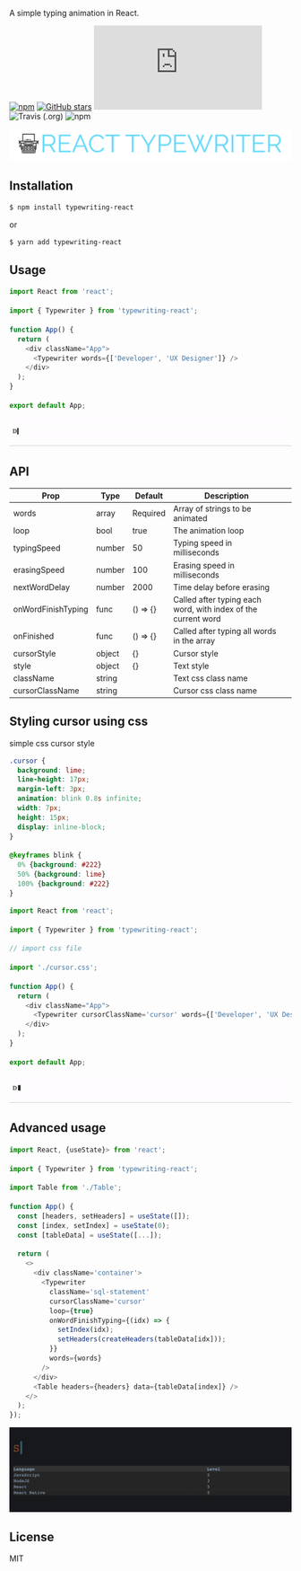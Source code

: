 A simple typing animation in React.

[![npm](https://img.shields.io/npm/v/typewriting-react.svg)](https://www.npmjs.com/package/typewriting-react) [![GitHub stars](https://img.shields.io/github/stars/julekgwa/typewriting-react.svg?style=social&label=Stars)](https://github.com/julekgwa/typewriting-react) [![gzip size](http://img.badgesize.io/https://unpkg.com/typewriting-react/dist/index.js?compression=gzip)](https://unpkg.com/typewriting-react/dist/index.js) ![Travis (.org)](https://api.travis-ci.com/julekgwa/typewriting-react.svg?branch=main) ![npm](https://img.shields.io/npm/dw/typewriting-react)

![rt](images/react-typewriter.png)


## Installation

```bash
$ npm install typewriting-react
```

or

```bash
$ yarn add typewriting-react
```

## Usage

```Javascript
import React from 'react';

import { Typewriter } from 'typewriting-react';

function App() {
  return (
    <div className="App">
      <Typewriter words={['Developer', 'UX Designer']} />
    </div>
  );
}

export default App;
```

![toggle](images/typing1.gif)

## API

| Prop           | Type             | Default   | Description                                                                           |   |
|----------------|------------------|-----------|---------------------------------------------------------------------------------------|---|
| words      | array             | Required     | Array of strings to be animated |   |
| loop        | bool             | true  |  The animation loop                                       |   |
| typingSpeed       | number             | 50  | Typing speed in milliseconds                                                    |   |
| erasingSpeed | number             | 100     | Erasing speed in milliseconds                                   |   |
| nextWordDelay   | number           | 2000     | Time delay before erasing                                       |   |
| onWordFinishTyping       | func             | () => {}     |  Called after typing each word, with index of the current word                  |   |
| onFinished           | func           | () => {}      | Called after typing all words in the array                            |   |
| cursorStyle  | object             | {}     | Cursor style                               |   |
| style           | object           | {}  | Text style                         |   |
| className       | string             |      |  Text css class name         |   |
| cursorClassName           | string           |   | Cursor css class name                                   |   |

## Styling cursor using css

simple css cursor style

```css
.cursor {
  background: lime;
  line-height: 17px;
  margin-left: 3px;
  animation: blink 0.8s infinite;
  width: 7px;
  height: 15px;
  display: inline-block;
}

@keyframes blink {
  0% {background: #222}
  50% {background: lime}
  100% {background: #222}
}
```

```Javascript
import React from 'react';

import { Typewriter } from 'typewriting-react';

// import css file

import './cursor.css';

function App() {
  return (
    <div className="App">
      <Typewriter cursorClassName='cursor' words={['Developer', 'UX Designer']} />
    </div>
  );
}

export default App;
```

![toggle](images/styled-cursor.gif)

## Advanced usage

```Javascript
import React, {useState}> from 'react';

import { Typewriter } from 'typewriting-react';

import Table from './Table';

function App() {
  const [headers, setHeaders] = useState([]);
  const [index, setIndex] = useState(0);
  const [tableData] = useState([...]);

  return (
    <>
      <div className='container'>
        <Typewriter
          className='sql-statement'
          cursorClassName='cursor'
          loop={true}
          onWordFinishTyping={(idx) => {
            setIndex(idx);
            setHeaders(createHeaders(tableData[idx]));
          }}
          words={words}
        />
      </div>
      <Table headers={headers} data={tableData[index]} />
    </>
  );
});
```

![toggle](images/advanced.gif)

## License

MIT

